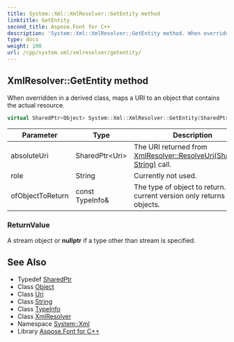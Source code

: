 ```yaml
---
title: System::Xml::XmlResolver::GetEntity method
linktitle: GetEntity
second_title: Aspose.Font for C++
description: 'System::Xml::XmlResolver::GetEntity method. When overridden in a derived class, maps a URI to an object that contains the actual resource in C++.'
type: docs
weight: 100
url: /cpp/system.xml/xmlresolver/getentity/
---
```

## XmlResolver::GetEntity method


When overridden in a derived class, maps a URI to an object that contains the actual resource.

```cpp
virtual SharedPtr<Object> System::Xml::XmlResolver::GetEntity(SharedPtr<Uri> absoluteUri, String role, const TypeInfo &ofObjectToReturn)=0
```


| Parameter | Type | Description |
| --- | --- | --- |
| absoluteUri | SharedPtr\<Uri\> | The URI returned from [XmlResolver::ResolveUri(SharedPtr<Uri>, String)](../resolveuri/) call. |
| role | String | Currently not used. |
| ofObjectToReturn | const TypeInfo\& | The type of object to return. The current version only returns Stream objects. |

### ReturnValue

A stream object or **nullptr** if a type other than stream is specified.

## See Also

* Typedef [SharedPtr](../../../system/sharedptr/)
* Class [Object](../../../system/object/)
* Class [Uri](../../../system/uri/)
* Class [String](../../../system/string/)
* Class [TypeInfo](../../../system/typeinfo/)
* Class [XmlResolver](../)
* Namespace [System::Xml](../../)
* Library [Aspose.Font for C++](../../../)
